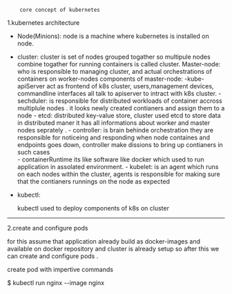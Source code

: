 
    	core concept of kubernetes

1.kubernetes architecture

  - Node(Minions):
      node is a machine where kubernetes is installed on node.
  - cluster:
 	cluster is set of nodes grouped togather so multipule nodes combine togather
   	for running containers is called cluster.
      Master-node:
        who is responsible to managing cluster, and actual orchestrations of containers
        on worker-nodes
        components of master-node:
          -kube-apiServer
		act as frontend of k8s cluster, users,management devices, commandline interfaces all talk to apiserver to intract with k8s cluster.
          - sechduler:
 		is responsible for distributed workloads of container accross multiplule nodes . it looks newly created contianers and assign them to a node 
          - etcd:
		distributed key-value store, cluster used etcd to store data in distributed maner it has all informations about worker and master nodes seprately .
          - controller:
		is brain behinde orchestration they are responsible for noticeing and responding when node containes and endpoints goes down, controller make dissions to bring up contianers in such cases  
          - containerRuntime
		its like software like docker which used to run application in assolated environment.
          - kubelet:
		is an agent which runs on each nodes within the cluster, agents is responsible for making sure that the contianers runnings on the node as expected
  - kubectl:

  	kubectl used to deploy components of k8s on cluster
-----------------------------------------------------------------------------------
2.create and configure pods

for this assume that application already build as docker-images and available on docker repository and cluster is already setup so after this we can create and configure pods .

create pod with impertive commands

  $ kubectl run nginx --image nginx

 
